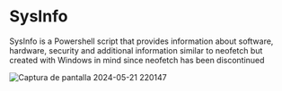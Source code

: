 # SysInfo
SysInfo is a Powershell script that provides information about software, hardware, security and additional information similar to neofetch but created with Windows in mind since neofetch has been discontinued

![Captura de pantalla 2024-05-21 220147](https://github.com/Nooch98/SysInfo/assets/73700510/181debe0-e77d-4f76-89a2-e9948ebf4e86)
